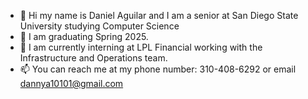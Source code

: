 - 👋 Hi my name is Daniel Aguilar and I am a senior at San Diego State University studying Computer Science
- 🎉 I am graduating Spring 2025.
- 👥 I am currently interning at LPL Financial working with the Infrastructure and Operations team.
- 📫 You can reach me at my phone number: 310-408-6292 or email dannya10101@gmail.com

<!---
dannya101/dannya101 is a ✨ special ✨ repository because its `README.md` (this file) appears on your GitHub profile.
You can click the Preview link to take a look at your changes.
--->
